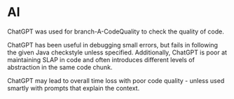 # AI
ChatGPT was used for branch-A-CodeQuality to check the quality of code.

ChatGPT has been useful in debugging small errors, but fails in following
the given Java checkstyle unless specified. Additionally, ChatGPT is poor at 
maintaining  SLAP in code and often introduces different levels of abstraction 
in the same code chunk.

ChatGPT may lead to overall time loss with poor code quality - unless used smartly 
with prompts that explain the context.